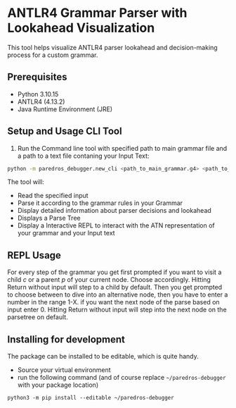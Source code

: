 # ANTLR4 Grammar Parser with Lookahead Visualization

This tool helps visualize ANTLR4 parser lookahead and decision-making process for a custom grammar.

## Prerequisites

- Python 3.10.15
- ANTLR4 (4.13.2)
- Java Runtime Environment (JRE)

## Setup and Usage CLI Tool

1. Run the Command line tool with specified path to main grammar file and a path to a text file contaning
   your Input Text:

```sh
python -m paredros_debugger.new_cli <path_to_main_grammar.g4> <path_to_input.txt>
```


The tool will:

- Read the specified input
- Parse it according to the grammar rules in your Grammar
- Display detailed information about parser decisions and lookahead
- Displays a Parse Tree
- Display a Interactive REPL to interact with the ATN representation of your grammar and your Input text
  
## REPL Usage
For every step of the grammar you get first prompted if you want to visit a child *c* or a parent *p* of your current node.
Choose accordingly. Hitting Return without input will step to a child by default.
Then you get prompted to choose between to dive into an alternative node, then you have to enter a number in the range 1-X.
if you want the next node of the parse based on input enter 0. Hitting Return without input will step into the next node on the parsetree on default.

## Installing for development
The package can be installed to be editable, which is quite handy.

+ Source your virtual environment
+ run the following command (and of course replace `~/paredros-debugger` with your package location)

```shell
python3 -m pip install --editable ~/paredros-debugger
```
